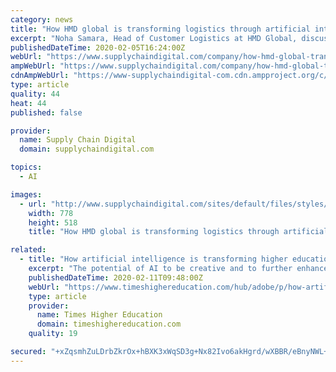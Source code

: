 ```yaml
---
category: news
title: "How HMD global is transforming logistics through artificial intelligence and increased visibility"
excerpt: "Noha Samara, Head of Customer Logistics at HMD Global, discusses the importance of end-to-end visibility and artificial intelligence within logistics Noha Samara, Head of Customer Logistics, started her career as an electronics engineer before finding her footing in the supply chain function where she has spent most of her career. Having worked ..."
publishedDateTime: 2020-02-05T16:24:00Z
webUrl: "https://www.supplychaindigital.com/company/how-hmd-global-transforming-logistics-through-artificial-intelligence-and-increased"
ampWebUrl: "https://www.supplychaindigital.com/company/how-hmd-global-transforming-logistics-through-artificial-intelligence-and-increased?amp"
cdnAmpWebUrl: "https://www-supplychaindigital-com.cdn.ampproject.org/c/s/www.supplychaindigital.com/company/how-hmd-global-transforming-logistics-through-artificial-intelligence-and-increased?amp"
type: article
quality: 44
heat: 44
published: false

provider:
  name: Supply Chain Digital
  domain: supplychaindigital.com

topics:
  - AI

images:
  - url: "http://www.supplychaindigital.com/sites/default/files/styles/slider_detail/public/company/profile/Nokia%202720.jpg?itok=iz5lzXqg"
    width: 778
    height: 518
    title: "How HMD global is transforming logistics through artificial intelligence and increased visibility"

related:
  - title: "How artificial intelligence is transforming higher education"
    excerpt: "The potential of AI to be creative and to further enhance teaching was addressed by industry experts at THE Live When we talk about artificial intelligence, we often envisage a suite of robots performing tasks, transferring labour from humans to machines. Within higher education, the AI revolution has arrived in a different, inconspicuous form ..."
    publishedDateTime: 2020-02-11T09:48:00Z
    webUrl: "https://www.timeshighereducation.com/hub/adobe/p/how-artificial-intelligence-transforming-higher-education"
    type: article
    provider:
      name: Times Higher Education
      domain: timeshighereducation.com
    quality: 19

secured: "+xZqsmhZuLDrbZkrOx+hBXK3xWqSD3g+Nx82Ivo6akHgrd/wXBBR/eBnyNWL+6jXC3OGEQ+uUPK2BvaEq8HzQlLXooo9oV9hT1Uzt7xS9YW2STm1YkT+1c1y4B27X45RTvp9Ho2Uc0q1/JZ/dx5ymlYsMfdV0K+xsNoru5/KbWk9Uk2cEgHUAzT9081wdROyyMFI8XjIC4WnGSXJ6u5HVdVcwasBtkrU4A5uFKPFSLBmuW8ZYbCBimgQL4qUAKbTNXAszBI5tVRD81YKEXNaoRNHsuvyuyOrSy8EeDuw/+2vgNZIyngLSeeItPr21dAV;ALOq+V0suin3ahFUasJN9A=="
---
```


